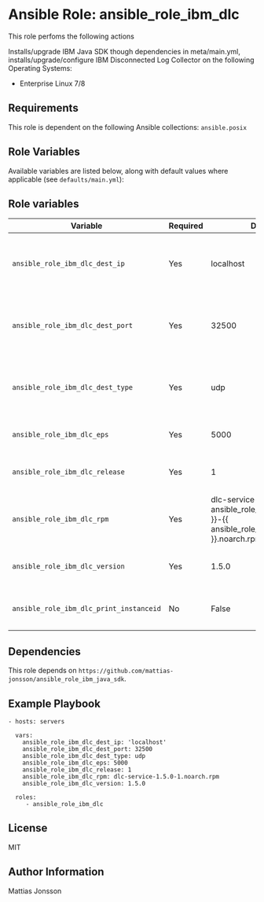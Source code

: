 Ansible Role: ansible_role_ibm_dlc
==============

This role perfoms the following actions

Installs/upgrade IBM Java SDK though dependencies in meta/main.yml, installs/upgrade/configure IBM Disconnected Log Collector on the following Operating Systems:

<ul>
<li> Enterprise Linux 7/8
</ul>

Requirements
---------------

This role is dependent on the following Ansible collections:
`ansible.posix`

Role Variables
--------------

Available variables are listed below, along with default values where applicable (see `defaults/main.yml`):


Role variables
---------------

| Variable | Required | Default | Comments |
| -------- | -------- | ------- | -------- |
| `ansible_role_ibm_dlc_dest_ip` | Yes | localhost | Destination IP for IBM Qradar destination, default value localhost. |
| `ansible_role_ibm_dlc_dest_port` | Yes | 32500 | Destination port for IBM Qradar destination, default value 32500. |
| `ansible_role_ibm_dlc_dest_type` | Yes | udp | Protocol for logdestination, valid values are UDP/TCP, default value UDP. |
| `ansible_role_ibm_dlc_eps` | Yes | 5000 | EPS limit. Default value 5000. |
| `ansible_role_ibm_dlc_release` | Yes | 1 | Release of IBM DLC, default value 1. |
| `ansible_role_ibm_dlc_rpm` | Yes | dlc-service-{{ ansible_role_ibm_dlc_version }}-{{ ansible_role_ibm_dlc_release }}.noarch.rpm | Filename of IBM DLC installer.  |
| `ansible_role_ibm_dlc_version` | Yes | 1.5.0 | Version of IBM Distributed Log Collector to install. |
| `ansible_role_ibm_dlc_print_instanceid` | No | False | Display IBM DLC instance ID in playbook log. |

Dependencies
------------

This role depends on `https://github.com/mattias-jonsson/ansible_role_ibm_java_sdk`.

Example Playbook
----------------

    - hosts: servers

      vars:
        ansible_role_ibm_dlc_dest_ip: 'localhost'
        ansible_role_ibm_dlc_dest_port: 32500
        ansible_role_ibm_dlc_dest_type: udp
        ansible_role_ibm_dlc_eps: 5000
        ansible_role_ibm_dlc_release: 1
        ansible_role_ibm_dlc_rpm: dlc-service-1.5.0-1.noarch.rpm
        ansible_role_ibm_dlc_version: 1.5.0

      roles:
         - ansible_role_ibm_dlc

License
-------

MIT

Author Information
------------------

Mattias Jonsson
